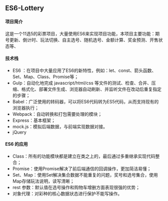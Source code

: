 ##  ES6-Lottery

#### 项目简介

这是一个11选5的彩票项目，大量使用ES6来实现项目功能，本项目主要功能：期号更新、倒计时、玩法切换、自主选号、随机选号、金额计算、奖金预测、开售状态等、



#### 技术栈

- ES6 ：在项目中大量应用了ES6的新特性，例如：let、const、箭头函数、Set、Map、Class、Promise等；
- Gulp：自动化地完成  javascript/html/css 等文件的测试、检查、合并、压缩、格式化、部署文件生成、浏览器自动刷新、并监听文件在改动后重复指定的步骤；
- Babel：广泛使用的转码器，可以将ES6代码转为ES5代码，从而支持现有的浏览器执行；
- Webpack：自动转换和打包需要处理的模块；
- Express：基本框架；
- mock.js：模拟后端数据，与前端实现数据对接。
- jQuery





#### ES6 的应用

- Class：所有的功能模块都是建立在类之上的，最后通过多重继承实现代码整合；
- Promise：使用Promise解决了前后端通信的回调操作，更加简洁易懂；
- Set、Map：使用Set解决集合数据不能重复的问题，奖号和选号集合，使用Map存储玩法说明，读写清晰；
- rest 参数：默认值在选号操作和购物车增删方面表现很强的优势；
- 对象代理：对彩种的核心数据状态进行保护不能写操作。



